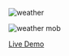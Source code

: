 ![weather](https://github.com/aayan269/weather/assets/105919878/d3a9066f-90f5-4bb8-8cfd-43f80c856717)

              
![weather mob](https://github.com/aayan269/weather/assets/105919878/bdbe3427-7460-423e-a8e4-732c4c9d37a1)

[Live Demo](https://weather-silk-gamma.vercel.app/)
